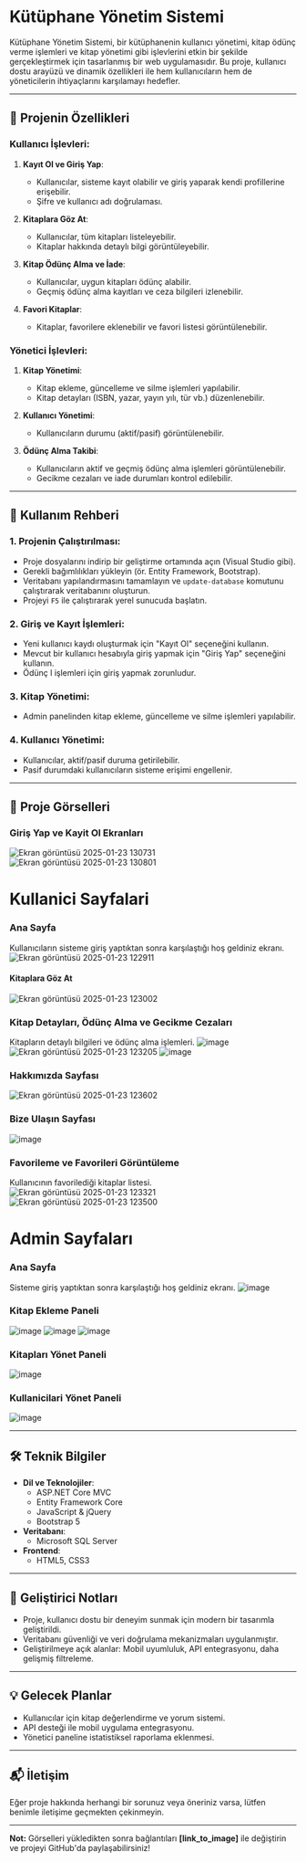 # Kütüphane Yönetim Sistemi

Kütüphane Yönetim Sistemi, bir kütüphanenin kullanıcı yönetimi, kitap ödünç verme işlemleri ve kitap yönetimi gibi işlevlerini etkin bir şekilde gerçekleştirmek için tasarlanmış bir web uygulamasıdır. Bu proje, kullanıcı dostu arayüzü ve dinamik özellikleri ile hem kullanıcıların hem de yöneticilerin ihtiyaçlarını karşılamayı hedefler.

---

## 🎯 **Projenin Özellikleri**

### Kullanıcı İşlevleri:
1. **Kayıt Ol ve Giriş Yap**:
   - Kullanıcılar, sisteme kayıt olabilir ve giriş yaparak kendi profillerine erişebilir.
   - Şifre ve kullanıcı adı doğrulaması.

2. **Kitaplara Göz At**:
   - Kullanıcılar, tüm kitapları listeleyebilir.
   - Kitaplar hakkında detaylı bilgi görüntüleyebilir.

3. **Kitap Ödünç Alma ve İade**:
   - Kullanıcılar, uygun kitapları ödünç alabilir.
   - Geçmiş ödünç alma kayıtları ve ceza bilgileri izlenebilir.

4. **Favori Kitaplar**:
   - Kitaplar, favorilere eklenebilir ve favori listesi görüntülenebilir.

### Yönetici İşlevleri:
1. **Kitap Yönetimi**:
   - Kitap ekleme, güncelleme ve silme işlemleri yapılabilir.
   - Kitap detayları (ISBN, yazar, yayın yılı, tür vb.) düzenlenebilir.

2. **Kullanıcı Yönetimi**:
   - Kullanıcıların durumu (aktif/pasif) görüntülenebilir.


3. **Ödünç Alma Takibi**:
   - Kullanıcıların aktif ve geçmiş ödünç alma işlemleri görüntülenebilir.
   - Gecikme cezaları ve iade durumları kontrol edilebilir.

---

## 🚀 **Kullanım Rehberi**

### 1. **Projenin Çalıştırılması**:
- Proje dosyalarını indirip bir geliştirme ortamında açın (Visual Studio gibi).
- Gerekli bağımlılıkları yükleyin (ör. Entity Framework, Bootstrap).
- Veritabanı yapılandırmasını tamamlayın ve `update-database` komutunu çalıştırarak veritabanını oluşturun.
- Projeyi `F5` ile çalıştırarak yerel sunucuda başlatın.

### 2. **Giriş ve Kayıt İşlemleri**:
- Yeni kullanıcı kaydı oluşturmak için "Kayıt Ol" seçeneğini kullanın.
- Mevcut bir kullanıcı hesabıyla giriş yapmak için "Giriş Yap" seçeneğini kullanın.
- Ödünç l işlemleri için giriş yapmak zorunludur.

### 3. **Kitap Yönetimi**:
- Admin panelinden kitap ekleme, güncelleme ve silme işlemleri yapılabilir.

### 4. **Kullanıcı Yönetimi**:
- Kullanıcılar, aktif/pasif duruma getirilebilir.
- Pasif durumdaki kullanıcıların sisteme erişimi engellenir.

---

## 📸 **Proje Görselleri**

### Giriş Yap ve Kayit Ol Ekranları
![Ekran görüntüsü 2025-01-23 130731](https://github.com/user-attachments/assets/6ac3596f-16f3-4afc-b1f7-482a1619b43a)
![Ekran görüntüsü 2025-01-23 130801](https://github.com/user-attachments/assets/0b9037cb-0e26-4226-914d-8124bb761f97)

# Kullanici Sayfalari

### Ana Sayfa
Kullanıcıların sisteme giriş yaptıktan sonra karşılaştığı hoş geldiniz ekranı.
![Ekran görüntüsü 2025-01-23 122911](https://github.com/user-attachments/assets/52b27ce4-3d84-4ab9-854d-8bc707889315)

#### Kitaplara Göz At
![Ekran görüntüsü 2025-01-23 123002](https://github.com/user-attachments/assets/03d34913-7ba0-4577-b9b1-6731e600a49e)

### Kitap Detayları, Ödünç Alma ve Gecikme Cezaları 
Kitapların detaylı bilgileri ve ödünç alma işlemleri.
![image](https://github.com/user-attachments/assets/d0b8c1cc-d5a3-4790-a324-0ba20874cc88)
![Ekran görüntüsü 2025-01-23 123205](https://github.com/user-attachments/assets/86657f10-e0b5-4982-9b1f-1e936c037787)
![image](https://github.com/user-attachments/assets/b626bdb8-13c5-428b-8620-fd03ecbde03b)


### Hakkımızda Sayfası
![Ekran görüntüsü 2025-01-23 123602](https://github.com/user-attachments/assets/5d35d245-2acd-4ad4-aa23-0cd0af4483a6)

### Bize Ulaşın Sayfası
![image](https://github.com/user-attachments/assets/c2c5d37d-e3f8-44bc-a03a-c5126db1260f)

### Favorileme ve Favorileri Görüntüleme
Kullanıcının favorilediği kitaplar listesi.
![Ekran görüntüsü 2025-01-23 123321](https://github.com/user-attachments/assets/a9d126b3-c20c-48c8-a080-03d0ab5b1187)
![Ekran görüntüsü 2025-01-23 123500](https://github.com/user-attachments/assets/f3d46bc0-eb28-4869-9054-2d1cbb81d84a)

# Admin Sayfaları 
### Ana Sayfa
Sisteme giriş yaptıktan sonra karşılaştığı hoş geldiniz ekranı.
![image](https://github.com/user-attachments/assets/1ef6f907-1251-4279-b610-94074472cbaf)

### Kitap Ekleme Paneli
![image](https://github.com/user-attachments/assets/39fcfbd6-6182-4968-b1bd-d69cf82ee6ec)
![image](https://github.com/user-attachments/assets/0667359e-8b50-4349-8463-d0fd6d50680d)
![image](https://github.com/user-attachments/assets/93baa4a4-2124-49d4-a12f-e15866739cb8)

### Kitapları Yönet Paneli
![image](https://github.com/user-attachments/assets/f9e6e0c8-a534-497d-a472-ba163cc707f2)

### Kullanicilari Yönet Paneli
![image](https://github.com/user-attachments/assets/6416af51-a262-4cc3-bd1e-9f61aabb9a06)


---
## 🛠️ **Teknik Bilgiler**
- **Dil ve Teknolojiler**:
  - ASP.NET Core MVC
  - Entity Framework Core
  - JavaScript & jQuery
  - Bootstrap 5
- **Veritabanı**:
  - Microsoft SQL Server
- **Frontend**:
  - HTML5, CSS3

---

## 📜 **Geliştirici Notları**
- Proje, kullanıcı dostu bir deneyim sunmak için modern bir tasarımla geliştirildi.
- Veritabanı güvenliği ve veri doğrulama mekanizmaları uygulanmıştır.
- Geliştirilmeye açık alanlar: Mobil uyumluluk, API entegrasyonu, daha gelişmiş filtreleme.

---

## 💡 **Gelecek Planlar**
- Kullanıcılar için kitap değerlendirme ve yorum sistemi.
- API desteği ile mobil uygulama entegrasyonu.
- Yönetici paneline istatistiksel raporlama eklenmesi.

---

## 📬 **İletişim**
Eğer proje hakkında herhangi bir sorunuz veya öneriniz varsa, lütfen benimle iletişime geçmekten çekinmeyin.

---

**Not:** Görselleri yükledikten sonra bağlantıları **[link_to_image]** ile değiştirin ve projeyi GitHub'da paylaşabilirsiniz!
